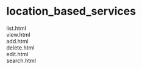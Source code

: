 # location_based_services
list.html<br>
view.html<br>
add.html<br>
delete.html<br>
edit.html<br>
search.html<br>